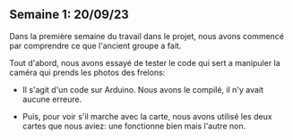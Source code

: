 ## Semaine 1: 20/09/23
Dans la première semaine du travail dans le projet, 
nous avons commencé par comprendre ce que l'ancient groupe a fait.

  Tout d'abord, nous avons essayé de tester le code qui sert 
  a manipuler la caméra qui prends les photos des frelons:                                                                                       
- Il s'agit d'un code sur Arduino. Nous avons le compilé, il n'y avait aucune erreure.

    
- Puis, pour voir s'il marche avec la carte, nous avons 
    utilisé les deux cartes que nous aviez: une fonctionne bien mais l'autre non.                                                                                                                               
